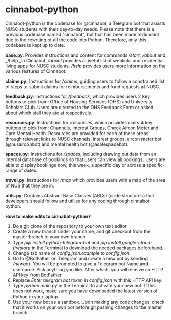 # cinnabot-python
Cinnabot-python is the codebase for @cinnabot, a Telegram bot that assists NUSC students with their day-to-day needs. Please note that there is a previous codebase named "cinnabot", but that has been made redundant due to the rewriting of all the code into Python. Therefore, only this codebase is kept up to date.

**base.py**: Provides instructions and content for commands _/start_, _/about_ and _/help _in Cinnabot. _/about_ provides a useful list of weblinks and residential living apps for NUSC students. _/help_ provides users more information on the various features of Cinnabot.

**claims.py**: Instructions for _/claims_, guiding users to follow a constrained list of steps to submit claims for reimbursements and fund requests at NUSC.

**feedback.py**: Instructions for _/feedback_, which provides users 2 key buttons to pick from: Office of Housing Services (OHS) and University Scholars Club. Users are directed to the OHS Feedback Form or asked about which stall they ate at respectively.

**resources.py**: Instructions for _/resources_, which provides users 4 key buttons to pick from: Channels, Interest Groups, Check Aircon Meter and Care Mental Health. Resources are provided for each of these areas through relevant links to NUSC channels, interest groups, aircon meter bot (@nusairconbot) and mental health bot (@asafespacebot).  

**spaces.py**: Instructions for _/spaces_, including drawing out data from an internal database of bookings so that users can view all bookings. Users are able to display bookings now, this week, a specific day or across a specific range of dates.

**travel.py**: Instructions for _/map_ which provides users with a map of the area of NUS that they are in.

**utils.py**: Contains Abstract Base Classes (ABCs) (code structures) that developers should follow and utilise for any coding through cinnabot-python.



**How to make edits to cinnabot-python?**
1. Do a git clone of the repository to your own text editor
2. Create a new branch under your name, and git checkout from the master branch to your own branch
3. Type _pip install python-telegram-bot_ and _pip install google-cloud-firestore_ in the Terminal to download the needed packages beforehand.
4. Change tab name of _config.json.example_ to _config.json_.
5. Go to @BotFather on Telegram and create a new bot by sending _/newbot_. You will be prompted to give a Telegram bot Name and username. Pick anything you like. After which, you will receive an HTTP API key from BotFather.
6. Replace _Enter telegram bot token_ in _config.json_ with this HTTP API key.
7. Type _python main.py_ in the Terminal to activate your new bot. If this does not work, make sure you have downloaded the latest version of Python in your laptop.
8. Use your new bot as a sandbox. Upon making any code changes, check that it works on your own bot before git pushing changes to the master branch.

